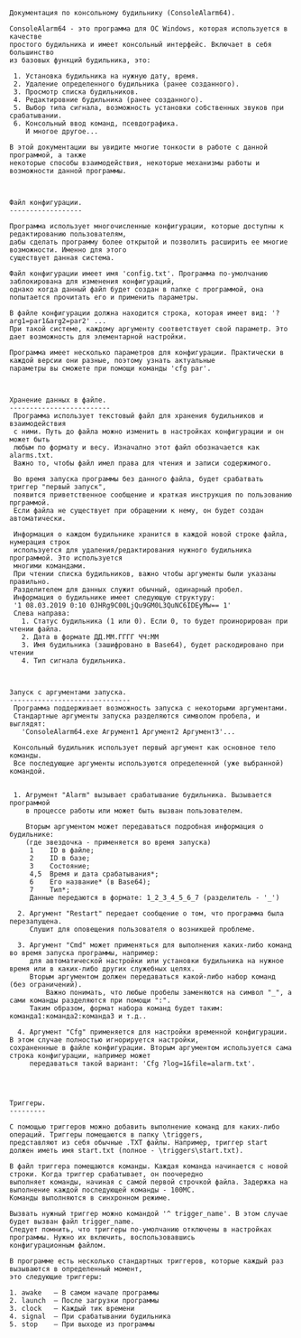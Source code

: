 	Документация по консольному будильнику (ConsoleAlarm64). 
	
	ConsoleAlarm64 - это программа для ОС Windows, которая используется в качестве
	простого будильника и имеет консольный интерфейс. Включает в себя большинство
	из базовых функций будильника, это:
	
	 1. Установка будильника на нужную дату, время.
	 2. Удаление определенного будильника (ранее созданного).
	 3. Просмотр списка будильников.
	 4. Редактировние будильника (ранее созданного).
	 5. Выбор типа сигнала, возможность установки собственных звуков при срабатывании.
	 6. Консольный ввод команд, псевдографика.
	    И многое другое...
	
	В этой документации вы увидите многие тонкости в работе с данной программой, а также
	некоторые способы взаимодействия, некоторые механизмы работы и возможности данной программы.



	Файл конфигурации.
	------------------
	
	Программа использует многочисленные конфигурации, которые доступны к редактированию пользователям, 
	дабы сделать программу более открытой и позволить расширить ее многие возможности. Именно для этого 
	существует данная система.
	
	Файл конфигурации имеет имя 'config.txt'. Программа по-умолчанию заблокирована для изменения конфигураций,
	однако когда данный файл будет создан в папке с программой, она попытается прочитать его и применить параметры.
	
	В файле конфигурации должна находится строка, которая имеет вид: '?arg1=par1&arg2=par2' ...
	При такой системе, каждому аргументу соответствует свой параметр. Это дает возможность для элементарной настройки.
	
	Программа имеет несколько параметров для конфигурации. Практически в каждой версии они разные, поэтому узнать актуальные
	параметры вы сможете при помощи команды 'cfg par'.
	


	Хранение данных в файле.
	-------------------------
	 Программа использует текстовый файл для хранения будильников и взаимодействия
	 с ними. Путь до файла можно изменить в настройках конфигурации и он может быть
	 любым по формату и весу. Изначално этот файл обозначается как alarms.txt.
	 Важно то, чтобы файл имел права для чтения и записи содержимого.
	 
	 Во время запуска программы без данного файла, будет срабатвать триггер "первый запуск",
	 появится приветственное сообщение и краткая инструкция по пользованию прграммой.
	 Если файла не существует при обращении к нему, он будет создан автоматически.
	 
	 Информация о каждом будильнике хранится в каждой новой строке файла, нумерация строк
	 используется для удаления/редактирования нужного будильника программой. Это используется
	 многими командами.
	 При чтении списка будильников, важно чтобы аргументы были указаны правильно. 
	 Разделителем для данных служит обычный, одинарный пробел.
	 Информация о будильнике имеет следующую структуру:
	 '1 08.03.2019 0:10 0JHRg9C00LjQu9GM0L3QuNC6IDEyMw== 1'
	 Слева направа:
	   1. Статус будильника (1 или 0). Если 0, то будет проинорирован при чтении файла.
	   2. Дата в формате ДД.ММ.ГГГГ ЧЧ:ММ
	   3. Имя будильника (зашифровано в Base64), будет раскодировано при чтении
	   4. Тип сигнала будильника.
	


	Запуск с аргументами запуска.
	------------------------------
	 Программа поддерживает возможность запуска с некоторыми аргументами.
	 Стандартные аргументы запуска разделяются символом пробела, и выглядят:
	   'ConsoleAlarm64.exe Агрумент1 Аргумент2 Аргумент3'...
	 
	 Консольный будильник использует первый аргумент как основное тело команды.
	 Все последующие аргументы используются определенной (уже выбранной) командой.
		
		
	 1. Агрумент "Alarm" вызывает срабатывание будильника. Вызывается программой
	    в процессе работы или может быть вызван пользователем. 
	 
	    Вторым аргументом может передаваться подробная информация о будильнике:
		(где звездочка - применяется во время запуска)
		 1    ID в файле;
		 2    ID в базе;
		 3    Состояние;
		 4,5  Время и дата срабатывания*;
		 6    Его название* (в Base64);
		 7    Тип*;
		 Данные передаются в формате: 1_2_3_4_5_6_7 (разделитель - '_')
		 
	  2. Аргумент "Restart" передает сообщение о том, что программа была перезапущена.
	     Слушит для оповещения пользователя о возникшей проблеме.
		 
	  3. Аргумент "Cmd" может применяться для выполнения каких-либо команд во время запуска программы, например: 
	     для автоматической настройки или установки будильника на нужное время или в каких-либо других служебных целях.
	     Вторым аргументом должен передаваться какой-либо набор команд (без ограничений).
             Важно понимать, что любые пробелы заменяются на символ "_", а сами команды разделяются при помощи ":".
	     Таким образом, формат набора команд будет таким: команда1:команда2:команда3 и т.д..
	  
	  4. Аргумент "Cfg" применяется для настройки временной конфигурации. В этом случае полностью игнорируется настройки,                        сохраненнные в файле конфигурации. Вторым аргументом используется сама строка конфигурации, например может
	     передаваться такой вариант: 'Cfg ?log=1&file=alarm.txt'.
	  
         
		 
		 
	Триггеры.
	---------
	
	С помощью триггеров можно добавить выполнение команд для каких-либо операций. Триггеры помещаются в папку \triggers,
	представляют из себя обычные .TXT файлы. Например, триггер start должен иметь имя start.txt (полное - \triggers\start.txt).
	
	В файл триггера помещаются команды. Каждая команда начинается с новой строки. Когда триггер срабатывает, он поочередно
	выполняет команды, начиная с самой первой строчкой файла. Задержка на выполнение каждой последующей команды - 100МС.
	Команды выполняются в синхронном режиме.
	
	Вызвать нужный триггер можно командой '^ trigger_name'. В этом случае будет вызван файл trigger_name.
	Следует помнить, что триггеры по-умолчанию отключены в настройках программы. Нужно их включить, воспользовавшись
	конфигурационным файлом.
	
	В программе есть несколько стандартных триггеров, которые каждый раз вызываются в определенный момент, 
	это следующие триггеры:
	
	1. awake   — В самом начале программы
	2. launch  — После загрузки программы
	3. clock   — Каждый тик времени
	4. signal  — При срабатывании будильника
	5. stop    — При выходе из программы
